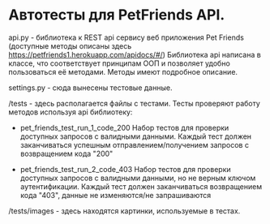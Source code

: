# Автотесты для PetFriends API.

api.py - библиотека к REST api сервису веб приложения Pet Friends (доступные методы описаны здесь https://petfriends1.herokuapp.com/apidocs/#/)
Библиотека api написана в классе, что соответствует принципам ООП и позволяет удобно пользоваться её методами.
Методы имеют подробное описание.

settings.py - сюда вынесены тестовые данные.

/tests - здесь располагается файлы с тестами. Тесты проверяют работу методов используя api библиотеку:

- pet_friends_test_run_1_code_200
Набор тестов для проверки доступных запросов с валидными данными. Каждый тест должен заканчиваться успешным отправлением/получением запросов с возвращением кода "200"

- pet_friends_test_run_2_code_403
Набор тестов для проверки доступных запросов с валидными данными, но не верным ключом аутентификации. Каждый тест должен заканчиваться возвращением кода "403", данные не изменяются/не запрашиваются

/tests/images - здесь находятся картинки, используемые в тестах.




